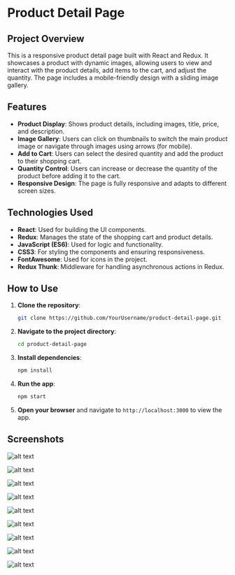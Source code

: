 # Product Detail Page

## Project Overview

This is a responsive product detail page built with React and Redux. It showcases a product with dynamic images, allowing users to view and interact with the product details, add items to the cart, and adjust the quantity. The page includes a mobile-friendly design with a sliding image gallery.

## Features

- **Product Display**: Shows product details, including images, title, price, and description.
- **Image Gallery**: Users can click on thumbnails to switch the main product image or navigate through images using arrows (for mobile).
- **Add to Cart**: Users can select the desired quantity and add the product to their shopping cart.
- **Quantity Control**: Users can increase or decrease the quantity of the product before adding it to the cart.
- **Responsive Design**: The page is fully responsive and adapts to different screen sizes.

## Technologies Used

- **React**: Used for building the UI components.
- **Redux**: Manages the state of the shopping cart and product details.
- **JavaScript (ES6)**: Used for logic and functionality.
- **CSS3**: For styling the components and ensuring responsiveness.
- **FontAwesome**: Used for icons in the project.
- **Redux Thunk**: Middleware for handling asynchronous actions in Redux.

## How to Use

1. **Clone the repository**:
    ```bash
    git clone https://github.com/YourUsername/product-detail-page.git
    ```

2. **Navigate to the project directory**:
    ```bash
    cd product-detail-page
    ```

3. **Install dependencies**:
    ```bash
    npm install
    ```

4. **Run the app**:
    ```bash
    npm start
    ```

5. **Open your browser** and navigate to `http://localhost:3000` to view the app.

## Screenshots

![alt text](<screenshots/Screenshot 2024-10-20 200118.png>)

![alt text](<screenshots/Screenshot 2024-10-20 200128.png>)

![alt text](<screenshots/Screenshot 2024-10-20 200141.png>)

![alt text](<screenshots/Screenshot 2024-10-20 200149.png>)

![alt text](<screenshots/Screenshot 2024-10-20 200236.png>)

![alt text](<screenshots/Screenshot 2024-10-20 200711.png>)

![alt text](<screenshots/Screenshot 2024-10-20 200810.png>)

![alt text](<screenshots/Screenshot 2024-10-20 200727.png>)

![alt text](<screenshots/Screenshot 2024-10-20 200829.png>)
